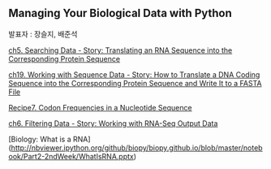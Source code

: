 ## Managing Your Biological Data with Python
발표자 : 장슬지, 배준석

[ch5. Searching Data - Story: Translating an RNA Sequence into the Corresponding Protein Sequence](http://nbviewer.ipython.org/github/biopy/biopy.github.io/blob/master/notebook/Part2-2ndWeek/ch5.Searching_Data.ipynb)

[ch19. Working with Sequence Data - Story: How to Translate a DNA Coding Sequence into the Corresponding Protein Sequence and Write It to a FASTA File](http://nbviewer.ipython.org/github/biopy/biopy.github.io/blob/master/notebook/Part2-2ndWeek/ch19.Working_with_Seq_data.ipynb)

[Recipe7. Codon Frequencies in a Nucleotide Sequence](http://nbviewer.ipython.org/github/biopy/biopy.github.io/blob/master/notebook/Part2-2ndWeek/V.Biopython_Recipe7.ipynb)

[ch6. Filtering Data - Story: Working with RNA-Seq Output Data](http://nbviewer.ipython.org/github/biopy/biopy.github.io/blob/master/notebook/Part2-2ndWeek/ch6.Filtering_Data.ipynb)

[Biology: What is a RNA] (http://nbviewer.ipython.org/github/biopy/biopy.github.io/blob/master/notebook/Part2-2ndWeek/WhatIsRNA.pptx)
